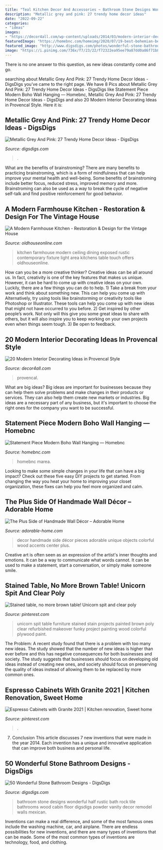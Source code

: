 ```yaml
---
title: "Teal Kitchen Decor And Accessories ~ Bathroom Stone Designs Wonderful Half Rustic Bath Rock Tile Bathrooms Wood Cabin Floor Digsdigs Powder Vanity Decor Remodel Walls Mexican"
description: "Metallic grey and pink: 27 trendy home decor ideas"
date: "2022-09-22"
categories:
- "ideas"
images:
- "https://decor4all.com/wp-content/uploads/2014/03/modern-interior-decorating-style-provence-provencal-10.jpg"
featuredImage: "https://homebnc.com/homeimg/2020/07/19-best-bohemian-bedroom-decor-ideas-designs-homebnc-1152x1536.jpg"
featured_image: "http://www.digsdigs.com/photos/wonderful-stone-bathroom-designs-29.jpg"
image: "https://i.pinimg.com/736x/f7/23/22/f72322ea95ee79a87dd0a86f71b8e146.jpg?b=t"
---
```



There is no one answer to this question, as new ideas constantly come and go.

	

		
searching about Metallic Grey And Pink: 27 Trendy Home Decor Ideas - DigsDigs you've came to the right page. We have 8 Pics about Metallic Grey And Pink: 27 Trendy Home Decor Ideas - DigsDigs like Statement Piece Modern Boho Wall Hanging — Homebnc, Metallic Grey And Pink: 27 Trendy Home Decor Ideas - DigsDigs and also 20 Modern Interior Decorating Ideas in Provencal Style. Here it is:
		
    
## Metallic Grey And Pink: 27 Trendy Home Decor Ideas - DigsDigs

<img loading=lazy src="https://www.digsdigs.com/photos/metallic-grey-and-bold-pink-home-decor-ideas-10.jpg" onerror="this.onerror=null;this.src='https://tse2.mm.bing.net/th?id=OIP.AZjgOVbtS0DICsodJwsXPwAAAA&amp;pid=15.1';" alt="Metallic Grey And Pink: 27 Trendy Home Decor Ideas - DigsDigs">

_Source: digsdigs.com_

>. 

	

What are the benefits of brainstroming?
There are many benefits to practicing brainstroming, which is a form of mindfulness that can help improve your mental health and well-being. Some benefits of brainstroming include better focus, reduced stress, improved memory and more. Brainstroming can also be used as a way to break the cycle of negative self-talk and find positive reinforcement for good behavior.

    
## A Modern Farmhouse Kitchen - Restoration &amp; Design For The Vintage House

<img loading=lazy src="https://www.oldhouseonline.com/.image/t_share/MTQ0NDY3MDA3MTAyNzIzMzg2/modern-farmhouse-kitchen-dining-table.jpg" onerror="this.onerror=null;this.src='https://tse1.mm.bing.net/th?id=OIP.g4A65W1ALmt_Bp_r5IG7LAHaKe&amp;pid=15.1';" alt="A Modern Farmhouse Kitchen - Restoration &amp; Design for the Vintage House">

_Source: oldhouseonline.com_

>kitchen farmhouse modern ceiling dining exposed rustic contemporary fixture light area kitchens table touch offers oldhouseonline. 

	

How can you be a more creative thinker?
Creative ideas can be all around us. In fact, creativity is one of the key features that makes us unique. However, it can be hard to come up with creative ideas on your own. Luckily, there are a few things you can do to help. 1) Take a break from your work and think about something new. This can help you come up with Alternatively, try using tools like brainstorming or creativity tools like Photoshop or Illustrator. These tools can help you come up with new ideas that might not have occurred to you before. 2) Get inspired by other people’s work. Not only will this give you some great ideas to share with others, but it will also inspire you to keep working on your own projects even when things seem tough. 3) Be open to feedback.

    
## 20 Modern Interior Decorating Ideas In Provencal Style

<img loading=lazy src="https://decor4all.com/wp-content/uploads/2014/03/modern-interior-decorating-style-provence-provencal-10.jpg" onerror="this.onerror=null;this.src='https://tse2.mm.bing.net/th?id=OIP.LXcGzPIeqfgDNG3mvWsgIgHaKB&amp;pid=15.1';" alt="20 Modern Interior Decorating Ideas in Provencal Style">

_Source: decor4all.com_

>provencal. 

	

What are big ideas?
Big ideas are important for businesses because they can help them solve problems and make changes in their products or services. They can also help them create new markets or industries. Big ideas are a necessary part of any business, but it's important to choose the right ones for the company you want to be successful.

    
## Statement Piece Modern Boho Wall Hanging — Homebnc

<img loading=lazy src="https://homebnc.com/homeimg/2020/07/19-best-bohemian-bedroom-decor-ideas-designs-homebnc-1152x1536.jpg" onerror="this.onerror=null;this.src='https://tse3.mm.bing.net/th?id=OIP.jPLnzw803RK8seYVKI9MhAHaJ4&amp;pid=15.1';" alt="Statement Piece Modern Boho Wall Hanging — Homebnc">

_Source: homebnc.com_

>homebnc marea. 

	

Looking to make some simple changes in your life that can have a big impact? Check out these five easy DIY projects to get started. From changing the way you heat your home to improving your closet organization, these fixes can help you feel more organized and calm.

    
## The Plus Side Of Handmade Wall Décor – Adorable Home

<img loading=lazy src="https://adorable-home.com/wp-content/uploads/2016/01/Handmade-Wall-Decor-9.jpg" onerror="this.onerror=null;this.src='https://tse1.mm.bing.net/th?id=OIP.MRddyn6NT3Z4awk2uwao0AHaE4&amp;pid=15.1';" alt="The Plus Side of Handmade Wall Décor – Adorable Home">

_Source: adorable-home.com_

>decor handmade side décor pieces adorable unique objects colorful wood accents center plus. 

	

Creative art is often seen as an expression of the artist's inner thoughts and emotions. It can be a way to communicate what words cannot. It can be used to make a statement, start a conversation, or simply make someone smile.

    
## Stained Table, No More Brown Table! Unicorn Spit And Clear Poly

<img loading=lazy src="https://i.pinimg.com/736x/f7/23/22/f72322ea95ee79a87dd0a86f71b8e146.jpg?b=t" onerror="this.onerror=null;this.src='https://tse1.mm.bing.net/th?id=OIP.mzdYxV50TC9p5NCnMb8ejgHaJ3&amp;pid=15.1';" alt="Stained table, no more brown table! Unicorn spit and clear poly">

_Source: pinterest.com_

>unicorn spit table furniture stained stain projects painted brown poly clear refurbished makeover funky project painting wood colorful plywood paint. 

	

The Problem:
A recent study found that there is a problem with too many new ideas. The study showed that the number of new ideas is higher than ever before and this has negative consequences for both businesses and society. The study suggests that businesses should focus on developing old ideas instead of creating new ones, and society should focus on preserving the quality of ideas instead of allowing them to be replaced by more common ones.

    
## Espresso Cabinets With Granite 2021 | Kitchen Renovation, Sweet Home

<img loading=lazy src="https://i.pinimg.com/736x/93/9c/44/939c4401c30ceb3939ebb4fd841c894d.jpg" onerror="this.onerror=null;this.src='https://tse2.mm.bing.net/th?id=OIP.ohBiNgrWBekyEtqMhZn6TQHaJ2&amp;pid=15.1';" alt="Espresso Cabinets with Granite 2021 | Kitchen renovation, Sweet home">

_Source: pinterest.com_

>. 

	

7. Conclusion
This article discusses 7 new inventions that were made in the year 2014. Each invention has a unique and innovative application that can improve both business and personal life.

    
## 50 Wonderful Stone Bathroom Designs - DigsDigs

<img loading=lazy src="http://www.digsdigs.com/photos/wonderful-stone-bathroom-designs-29.jpg" onerror="this.onerror=null;this.src='https://tse2.mm.bing.net/th?id=OIP.TVQm1OkKYO2L7Irw3ah5BQAAAA&amp;pid=15.1';" alt="50 Wonderful Stone Bathroom Designs - DigsDigs">

_Source: digsdigs.com_

>bathroom stone designs wonderful half rustic bath rock tile bathrooms wood cabin floor digsdigs powder vanity decor remodel walls mexican. 

	

Inventions can make a real difference, and some of the most famous ones include the washing machine, car, and airplane. There are endless possibilities for new inventions, and there are many types of inventions that can be made. Some of the most common types of inventions are technology, food, and clothing.

